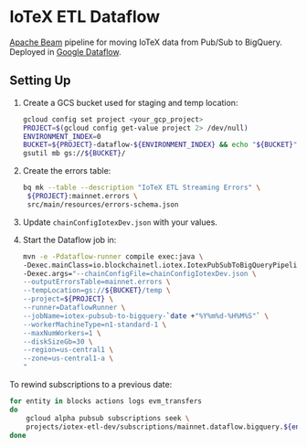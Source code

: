 # IoTeX ETL Dataflow

[Apache Beam](https://beam.apache.org/) pipeline for moving IoTeX data from Pub/Sub to BigQuery. 
Deployed in [Google Dataflow](https://cloud.google.com/dataflow).  

## Setting Up

1. Create a GCS bucket used for staging and temp location:

    ```bash
    gcloud config set project <your_gcp_project>
    PROJECT=$(gcloud config get-value project 2> /dev/null)
    ENVIRONMENT_INDEX=0
    BUCKET=${PROJECT}-dataflow-${ENVIRONMENT_INDEX} && echo "${BUCKET}"
    gsutil mb gs://${BUCKET}/
    ```                             
   
2. Create the errors table:

    ```bash
    bq mk --table --description "IoTeX ETL Streaming Errors" \
     ${PROJECT}:mainnet.errors \
     src/main/resources/errors-schema.json 
    ```  
   
3. Update `chainConfigIotexDev.json` with your values.

3. Start the Dataflow job in:

    ```bash
   mvn -e -Pdataflow-runner compile exec:java \
   -Dexec.mainClass=io.blockchainetl.iotex.IotexPubSubToBigQueryPipeline \
   -Dexec.args="--chainConfigFile=chainConfigIotexDev.json \
   --outputErrorsTable=mainnet.errors \
   --tempLocation=gs://${BUCKET}/temp \
   --project=${PROJECT} \
   --runner=DataflowRunner \
   --jobName=iotex-pubsub-to-bigquery-`date +"%Y%m%d-%H%M%S"` \
   --workerMachineType=n1-standard-1 \
   --maxNumWorkers=1 \
   --diskSizeGb=30 \
   --region=us-central1 \
   --zone=us-central1-a \
   " 
   ``` 

To rewind subscriptions to a previous date:

```bash   
for entity in blocks actions logs evm_transfers
do
    gcloud alpha pubsub subscriptions seek \
    projects/iotex-etl-dev/subscriptions/mainnet.dataflow.bigquery.${entity} --time=2020-08-01T23:00:00.000Z
done
```
